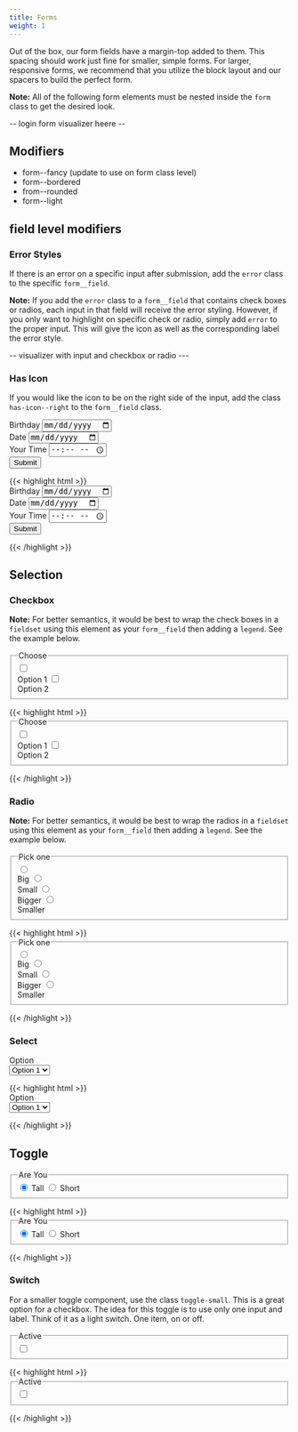 ```yaml
---
title: Forms
weight: 1
---
```


Out of the box, our form fields have a margin-top added to them. This spacing should work just fine for smaller, simple forms. For larger,
responsive forms, we recommend that you utilize the block layout and our spacers to build the perfect form.

<i class="pi-warning text--orange"></i> **Note:** All of the following form elements must be nested inside the `form` class to get the desired look.

-- login form visualizer heere -- 

## Modifiers
- form--fancy (update to use on form class level)
- form--bordered
- from--rounded
- form--light


## field level modifiers

### Error Styles

If there is an error on a specific input after submission, add the `error` class to the specific `form__field`. 

<i class="pi-warning text--orange"></i> **Note:** If you add the `error` class to a `form__field` that contains check boxes or radios, each input in that
field will receive the error styling. However, if you only want to highlight on specific check or radio, simply add
`error` to the proper input. This will give the icon as well as the corresponding label the error style.

-- visualizer with input and checkbox or radio ---

### Has Icon

If you would like the icon to be on the right side of the input, add the class `has-icon--right` to the `form__field` class.

<form action="" class="form block-container tablet-up-3 laptop-up-4 desktop-up-6 blocks mb-3 p-2">
  <div class="block">
    <label for="dob-g" class="form__field has-icon--right">Birthday
      <input id="dob-g" type="date">
      <i class="pi-calendar background--white"></i>
    </label>
  </div>
  <div class="block">
    <label for="date-g" class="form__field has-icon">Date
      <input id="date-g" type="date">
      <i class="pi-calendar text--med-blue background--white"></i>
    </label>
  </div>
  <div class="block">
    <label for="time-g" class="form__field has-icon--right">Your Time
      <input id="time-g" type="time" placeholder="10:00 AM">
      <i class="pi-clock"></i>
    </label>
  </div>
  <div class="block">
    <div class="form__field form__button-group">
      <button class="button button--lg">Submit</button>
    </div>
  </div>
</form>

<div class="mt-3 mb-4">
{{< highlight html >}}
<form action="" class="form block-container tablet-up-3 laptop-up-4 desktop-up-6 blocks mb-3 p-2">
  <div class="block">
    <label for="dob-g" class="form__field has-icon--right">Birthday
      <input id="dob-g" type="date">
      <i class="pi-calendar background--white"></i>
    </label>
  </div>
  <div class="block">
    <label for="date-g" class="form__field has-icon">Date
      <input id="date-g" type="date">
      <i class="pi-calendar text--med-blue background--white"></i>
    </label>
  </div>
  <div class="block">
    <label for="time-g" class="form__field has-icon--right">Your Time
      <input id="time-g" type="time" placeholder="10:00 AM">
      <i class="pi-clock"></i>
    </label>
  </div>
  <div class="block">
    <div class="form__field form__button-group">
      <button class="button button--lg">Submit</button>
    </div>
  </div>
</form>
{{< /highlight >}}
</div>

## Selection


### Checkbox

<i class="pi-warning text--orange"></i> **Note:** For better semantics, it would be best to wrap the check boxes in a `fieldset` using this element as your
`form__field` then adding a `legend`. See the example below.


<form class="form block-container">
  <div class="block block-5">
    <fieldset class="form__field">
      <legend>Choose</legend>
        <input id="choose-this-one" type="checkbox">
        <label for="choose-this-one">
          <div class="input-icons">
            <i class='pi-circle pi-lg'></i>
            <i class='pi-check pi-heavy'></i>
          </div>
          Option 1
        </label>
        <input id="choose-that-one" type="checkbox">
        <label for="choose-that-one">
          <div class="input-icons">
            <i class='pi-circle pi-lg'></i>
            <i class='pi-check pi-heavy'></i>
          </div>
          Option 2
        </label>   
    </fieldset>
  </div>
</form>

<div class="mt-3 mb-4">
{{< highlight html >}}
<form class="form block-container">
  <div class="block block-5">
    <fieldset class="form__field">
      <legend>Choose</legend>
        <input id="choose-this-one" type="checkbox">
        <label for="choose-this-one">
          <div class="input-icons">
            <i class='pi-circle pi-lg'></i>
            <i class='pi-check pi-heavy'></i>
          </div>
          Option 1
        </label>
        <input id="choose-that-one" type="checkbox">
        <label for="choose-that-one">
          <div class="input-icons">
            <i class='pi-circle pi-lg'></i>
            <i class='pi-check pi-heavy'></i>
          </div>
          Option 2
        </label>   
    </fieldset>
  </div>
</form>
{{< /highlight >}}
</div>


### Radio

<i class="pi-warning text--orange"></i> **Note:** For better semantics, it would be best to wrap the radios in a `fieldset` using this element as your
`form__field` then adding a `legend`. See the example below.

<form action="" class="form block-container">
  <div class="block block-4">
    <fieldset class="form__field">
      <legend>Pick one</legend>
      <div class="form__option-group">
        <input id="choose-big" type="radio" name="choose-one">
        <label for="choose-big">
          <div class="input-icons">
            <i class='pi-circle pi-lg'></i>
            <i class='pi-circle-solid'></i>
          </div>
          Big
        </label>
        <input id="choose-small" type="radio" name="choose-one">
        <label for="choose-small">
          <div class="input-icons">
            <i class='pi-circle pi-lg'></i>
            <i class='pi-circle-solid'></i>
          </div>
          Small
        </label>
        <input id="choose-bigger" type="radio" name="choose-one">
        <label for="choose-bigger">
          <div class="input-icons">
            <i class='pi-circle pi-lg'></i>
            <i class='pi-circle-solid'></i>
          </div>
          Bigger
        </label>
        <input id="choose-smaller" type="radio" name="choose-one">
        <label for="choose-smaller">
          <div class="input-icons">
            <i class='pi-circle pi-lg'></i>
            <i class='pi-circle-solid'></i>
          </div>
          Smaller
        </label>
      </div>
    </fieldset>
  </div>
</form>

<div class="mt-3 mb-4">
{{< highlight html >}}
<form action="" class="form block-container">
  <div class="block block-4">
    <fieldset class="form__field">
      <legend>Pick one</legend>
      <div class="form__option-group">
        <input id="choose-big" type="radio" name="choose-one">
        <label for="choose-big">
          <div class="input-icons">
            <i class='pi-circle pi-lg'></i>
            <i class='pi-circle-solid'></i>
          </div>
          Big
        </label>
        <input id="choose-small" type="radio" name="choose-one">
        <label for="choose-small">
          <div class="input-icons">
            <i class='pi-circle pi-lg'></i>
            <i class='pi-circle-solid'></i>
          </div>
          Small
        </label>
        <input id="choose-bigger" type="radio" name="choose-one">
        <label for="choose-bigger">
          <div class="input-icons">
            <i class='pi-circle pi-lg'></i>
            <i class='pi-circle-solid'></i>
          </div>
          Bigger
        </label>
        <input id="choose-smaller" type="radio" name="choose-one">
        <label for="choose-smaller">
          <div class="input-icons">
            <i class='pi-circle pi-lg'></i>
            <i class='pi-circle-solid'></i>
          </div>
          Smaller
        </label>
      </div>
    </fieldset>
  </div>
</form>
{{< /highlight >}}
</div>


### Select

<form action="" class="form block-container">
  <div class="block block-4">
    <label for="Option" class="form__field">Option
      <div class="form__select-wrapper">
        <select name="Option Select" id="Option">
          <option value="Option1">Option 1</option>
          <option value="Option2">Option 2</option>
        </select>
      </div>
    </label>
  </div>
</form>

<div class="mt-3 mb-4">
{{< highlight html >}}
<form action="" class="form block-container">
  <div class="block block-4">
    <label for="option" class="form__field">Option
      <div class="form__select-wrapper">
        <select name="Option Select" id="option">
          <option value="Option1">Option 1</option>
          <option value="Option2">Option 2</option>
        </select>
      </div>
    </label>
  </div>
</form>
{{< /highlight >}}
</div>



## Toggle



<form class="form">
  <div class="block-container">
    <fieldset class="form__field block-4">
      <legend>Are You</legend>
      <div class="toggle">
        <input id="Tall-2" type="radio" checked name="height">
        <label for="Tall-2">
          <i class='pi-check pi-heavy'></i> Tall
        </label>
        <input id="Short-2" type="radio" name="height">
        <label for="Short-2">
          <i class='pi-check pi-heavy'></i> Short
        </label>
      </div>
    </div>
  </fieldset>
</form>

<div class="mt-3 mb-4">
{{< highlight html >}}
  <form class="form">
    <div class="block-container">
      <fieldset class="form__field block-4">
        <legend>Are You</legend>
        <div class="toggle">
          <input id="Tall-2" type="radio" checked name="height">
          <label for="Tall-2">
            <i class='pi-check pi-heavy'></i> Tall
          </label>
          <input id="Short-2" type="radio" name="height">
          <label for="Short-2">
            <i class='pi-check pi-heavy'></i> Short
          </label>
        </div>
      </div>
    </fieldset>
  </form>
{{< /highlight >}}
</div>

### Switch
 
For a smaller toggle component, use the class `toggle-small`. This is a great option for a checkbox. The idea for this toggle is to 
use only one input and label. Think of it as a light switch. One item, on or off. 

<form class="form">
  <div class="block-container">
    <fieldset class="form__field block-4">
      <legend>Active</legend>
      <div class="toggle-small">
        <input id="active" type="checkbox" name="active">
        <label for="active">
        </label>
      </div>
    </div>
  </fieldset>
</form>

<div class="mt-3 mb-4">
{{< highlight html >}}
  <form class="form">
    <div class="block-container">
      <fieldset class="form__field block-4">
        <legend>Active</legend>
        <div class="toggle-small">
          <input id="active" type="checkbox" name="active">
          <label for="active">
          </label>
        </div>
      </div>
    </fieldset>
  </form>
{{< /highlight >}}
</div>